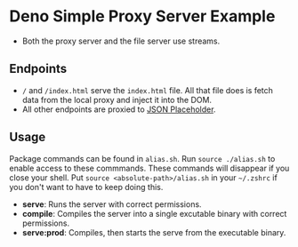 # Deno Simple Proxy Server Example

- Both the proxy server and the file server use streams.

## Endpoints

- `/` and `/index.html` serve the `index.html` file. All that file does is fetch
  data from the local proxy and inject it into the DOM.
- All other endpoints are proxied to
  [JSON Placeholder](https://jsonplaceholder.typicode.com).

## Usage

Package commands can be found in `alias.sh`. Run `source ./alias.sh` to enable
access to these commmands. These commands will disappear if you close your
shell. Put `source <absolute-path>/alias.sh` in your `~/.zshrc` if you don't
want to have to keep doing this.

- **serve**: Runs the server with correct permissions.
- **compile**: Compiles the server into a single excutable binary with correct
  permissions.
- **serve:prod**: Compiles, then starts the serve from the executable binary.
